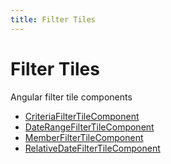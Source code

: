 ```yaml
---
title: Filter Tiles
---
```


# Filter Tiles

Angular filter tile components

- [CriteriaFilterTileComponent](class.CriteriaFilterTileComponent.md)
- [DateRangeFilterTileComponent](class.DateRangeFilterTileComponent.md)
- [MemberFilterTileComponent](class.MemberFilterTileComponent.md)
- [RelativeDateFilterTileComponent](class.RelativeDateFilterTileComponent.md)
